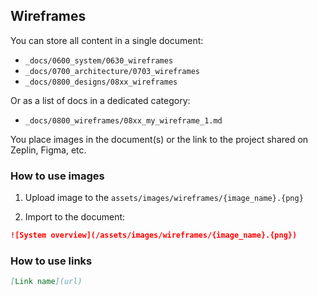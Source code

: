 ## Wireframes

You can store all content in a single document:

- `_docs/0600_system/0630_wireframes`
- `_docs/0700_architecture/0703_wireframes`
- `_docs/0800_designs/08xx_wireframes`

Or as a list of docs in a dedicated category:

- `_docs/0800_wireframes/08xx_my_wireframe_1.md`


You place images in the document(s) or the link to the project shared on Zeplin, Figma, etc.


### How to use images

1. Upload image to the `assets/images/wireframes/{image_name}.{png}`

2. Import to the document:

```md
![System overview](/assets/images/wireframes/{image_name}.{png})
```

### How to use links

```md
[Link name](url)
```
